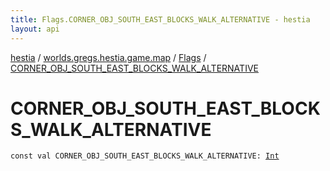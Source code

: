 ```yaml
---
title: Flags.CORNER_OBJ_SOUTH_EAST_BLOCKS_WALK_ALTERNATIVE - hestia
layout: api
---
```


<div class='api-docs-breadcrumbs'><a href="../../index.html">hestia</a> / <a href="../index.html">worlds.gregs.hestia.game.map</a> / <a href="index.html">Flags</a> / <a href="./-c-o-r-n-e-r_-o-b-j_-s-o-u-t-h_-e-a-s-t_-b-l-o-c-k-s_-w-a-l-k_-a-l-t-e-r-n-a-t-i-v-e.html">CORNER_OBJ_SOUTH_EAST_BLOCKS_WALK_ALTERNATIVE</a></div>

# CORNER_OBJ_SOUTH_EAST_BLOCKS_WALK_ALTERNATIVE

<div class="signature"><code><span class="keyword">const</span> <span class="keyword">val </span><span class="identifier">CORNER_OBJ_SOUTH_EAST_BLOCKS_WALK_ALTERNATIVE</span><span class="symbol">: </span><a href="https://kotlinlang.org/api/latest/jvm/stdlib/kotlin/-int/index.html"><span class="identifier">Int</span></a></code></div>
